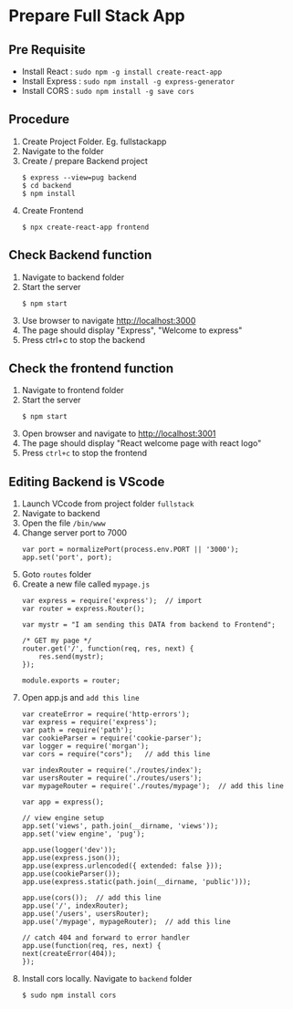 # Prepare Full Stack App

## Pre Requisite
* Install React : `sudo npm -g install create-react-app`
* Install Express : `sudo npm install -g express-generator`
* Install CORS : `sudo npm install -g save cors`

## Procedure
1. Create Project Folder. Eg. fullstackapp
2. Navigate to the folder
3. Create / prepare Backend project
   ```
   $ express --view=pug backend
   $ cd backend
   $ npm install
   ```
4. Create Frontend
    ```
    $ npx create-react-app frontend
    ```

## Check Backend function
1. Navigate to backend folder
2. Start the server
    ```
    $ npm start
    ```
3. Use browser to navigate [http://localhost:3000](http://localhost:3000)
4. The page should display "Express", "Welcome to express"
5. Press ctrl+c to stop the backend


## Check the frontend function
1. Navigate to frontend folder
2. Start the server
    ```
    $ npm start
    ```
3. Open browser and navigate to [http://localhost:3001](http://localhost:3001)
4. The page should display "React welcome page with react logo"
5. Press `ctrl+c` to stop the frontend


## Editing Backend is VScode
1. Launch VCcode from project folder `fullstack`
2. Navigate to backend
3. Open the file `/bin/www`
4. Change server port to 7000
    ```
    var port = normalizePort(process.env.PORT || '3000');
    app.set('port', port);
    ```
5. Goto `routes` folder
6. Create a new file called `mypage.js`
    ```
    var express = require('express');  // import
    var router = express.Router();

    var mystr = "I am sending this DATA from backend to Frontend";

    /* GET my page */
    router.get('/', function(req, res, next) {
        res.send(mystr);
    });

    module.exports = router;
    ```
7. Open app.js and `add this line` 
    ```
    var createError = require('http-errors');
    var express = require('express');
    var path = require('path');
    var cookieParser = require('cookie-parser');
    var logger = require('morgan');
    var cors = require("cors");   // add this line

    var indexRouter = require('./routes/index');
    var usersRouter = require('./routes/users');
    var mypageRouter = require('./routes/mypage');  // add this line

    var app = express();

    // view engine setup
    app.set('views', path.join(__dirname, 'views'));
    app.set('view engine', 'pug');

    app.use(logger('dev'));
    app.use(express.json());
    app.use(express.urlencoded({ extended: false }));
    app.use(cookieParser());
    app.use(express.static(path.join(__dirname, 'public')));

    app.use(cors());  // add this line
    app.use('/', indexRouter);
    app.use('/users', usersRouter);
    app.use('/mypage', mypageRouter);  // add this line

    // catch 404 and forward to error handler
    app.use(function(req, res, next) {
    next(createError(404));
    });
    ```
8. Install cors locally. Navigate to `backend` folder
    ```
    $ sudo npm install cors
    ```